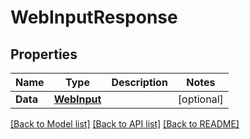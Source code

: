 # WebInputResponse

## Properties
Name | Type | Description | Notes
------------ | ------------- | ------------- | -------------
**Data** | [**WebInput**](WebInput.md) |  | [optional] 

[[Back to Model list]](../README.md#documentation-for-models) [[Back to API list]](../README.md#documentation-for-api-endpoints) [[Back to README]](../README.md)


